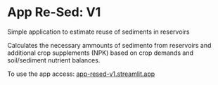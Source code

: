# App Re-Sed: V1

Simple application to estimate reuse of sediments in reservoirs

Calculates the necessary ammounts of sedimento from reservoirs and additional crop supplements (NPK) based on crop demands and soil/sediment nutrient balances.

To use the app access: [app-resed-v1.streamlit.app](https://resed-cientista-chefe-v1.streamlit.app/)


